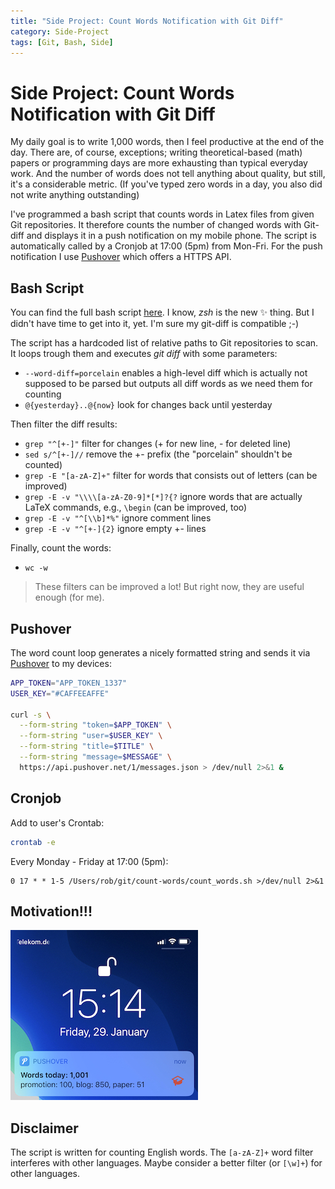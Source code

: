 ```yaml
---
title: "Side Project: Count Words Notification with Git Diff"
category: Side-Project
tags: [Git, Bash, Side]
---
```


# Side Project: Count Words Notification with Git Diff

My daily goal is to write 1,000 words, then I feel productive at the end of the day.
There are, of course, exceptions; writing theoretical-based (math) papers or programming days are more exhausting than typical everyday work.
And the number of words does not tell anything about quality, but still, it's a considerable metric. (If you've typed zero words in a day, you also did not write anything outstanding)

I've programmed a bash script that counts words in Latex files from given Git repositories.
It therefore counts the number of changed words with Git-diff and displays it in a push notification on my mobile phone.
The script is automatically called by a Cronjob at 17:00 (5pm) from Mon-Fri.
For the push notification I use [Pushover] which offers a HTTPS API.

## Bash Script
You can find the full bash script [here](/static/2021-01-29-count_words.sh). I know, *zsh* is the new ✨ thing. But I didn't have time to get into it, yet. I'm sure my git-diff is compatible ;-)

The script has a hardcoded list of relative paths to Git repositories to scan.
It loops trough them and executes *git diff* with some parameters:

- ```--word-diff=porcelain``` enables a high-level diff 
which is actually not supposed to be parsed
but outputs all diff words as we need them for counting
- ```@{yesterday}..@{now}``` look for changes back until yesterday

Then filter the diff results:
- ```grep "^[+-]"``` filter for changes (+ for new line, - for deleted line)
- ```sed s/^[+-]//``` remove the +- prefix (the "porcelain" shouldn't be counted)
- ```grep -E "[a-zA-Z]+"``` filter for words that consists out of letters (can be improved)
- ```grep -E -v "\\\\[a-zA-Z0-9]*[*]?{?``` ignore words that are actually LaTeX commands, e.g., ```\begin``` (can be improved, too)
- ```grep -E -v "^[\\b]*%"``` ignore comment lines
- ```grep -E -v "^[+-]{2}``` ignore empty +- lines

Finally, count the words:
- ```wc -w```

> These filters can be improved a lot! But right now, they are useful enough (for me).

## Pushover
The word count loop generates a nicely formatted string and sends it via [Pushover] to my devices:

```sh
APP_TOKEN="APP_TOKEN_1337"
USER_KEY="#CAFFEEAFFE"

curl -s \
  --form-string "token=$APP_TOKEN" \
  --form-string "user=$USER_KEY" \
  --form-string "title=$TITLE" \
  --form-string "message=$MESSAGE" \
  https://api.pushover.net/1/messages.json > /dev/null 2>&1 &
```

## Cronjob
Add to user's Crontab:

```sh
crontab -e
```

Every Monday - Friday at 17:00 (5pm):

```
0 17 * * 1-5 /Users/rob/git/count-words/count_words.sh >/dev/null 2>&1
```

## Motivation!!!
![iPhone Notification](/static/2021-01-29-count_words-notification.jpg)


## Disclaimer
The script is written for counting English words. The ```[a-zA-Z]+``` word filter interferes with other languages. Maybe consider a better filter (or ```[\w]+```) for other languages.

[Pushover]: https://pushover.net
[here]: PATH

[//]: # ( #Sideprojects #Blog ) 

